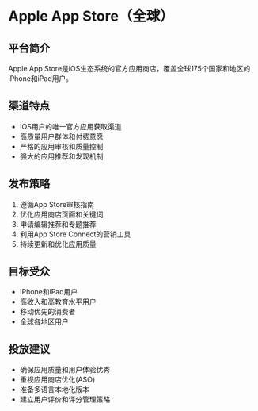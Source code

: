 # Apple App Store（全球）

## 平台简介
Apple App Store是iOS生态系统的官方应用商店，覆盖全球175个国家和地区的iPhone和iPad用户。

## 渠道特点
- iOS用户的唯一官方应用获取渠道
- 高质量用户群体和付费意愿
- 严格的应用审核和质量控制
- 强大的应用推荐和发现机制

## 发布策略
1. 遵循App Store审核指南
2. 优化应用商店页面和关键词
3. 申请编辑推荐和专题推荐
4. 利用App Store Connect的营销工具
5. 持续更新和优化应用质量

## 目标受众
- iPhone和iPad用户
- 高收入和高教育水平用户
- 移动优先的消费者
- 全球各地区用户

## 投放建议
- 确保应用质量和用户体验优秀
- 重视应用商店优化(ASO)
- 准备多语言本地化版本
- 建立用户评价和评分管理策略